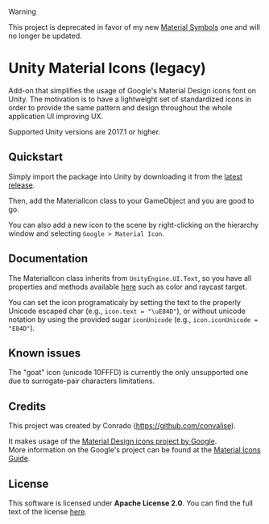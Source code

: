 > [!WARNING]
> This project is deprecated in favor of my new [Material Symbols](https://github.com/convalise/unity-material-symbols) one and will no longer be updated.

# Unity Material Icons (legacy)

Add-on that simplifies the usage of Google's Material Design icons font on Unity. The motivation is to have a lightweight set of standardized icons in order to provide the same pattern and design throughout the whole application UI improving UX.

Supported Unity versions are 2017.1 or higher.

## Quickstart

Simply import the package into Unity by downloading it from the [latest release](https://github.com/convalise/unity-material-icons/releases/latest).

Then, add the MaterialIcon class to your GameObject and you are good to go.

You can also add a new icon to the scene by right-clicking on the hierarchy window and selecting `Google > Material Icon`.

## Documentation

The MaterialIcon class inherits from `UnityEngine.UI.Text`, so you have all properties and methods available [here](https://docs.unity3d.com/Packages/com.unity.ugui@1.0/manual/script-Text.html) such as color and raycast target.

You can set the icon programaticaly by setting the text to the properly Unicode escaped char (e.g., `icon.text = "\uE84D"`), or without unicode notation by using the provided sugar `iconUnicode` (e.g., `icon.iconUnicode = "E84D"`).

## Known issues

The "goat" icon (unicode 10FFFD) is currently the only unsupported one due to surrogate-pair characters limitations.

## Credits

This project was created by Conrado (https://github.com/convalise).

It makes usage of the [Material Design icons project by Google](https://github.com/google/material-design-icons).\
More information on the Google's project can be found at the [Material Icons Guide](http://google.github.io/material-design-icons/).

## License

This software is licensed under **Apache License 2.0**. You can find the full text of the license [here](LICENSE).
